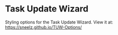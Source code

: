 # Task Update Wizard

Styling options for the Task Update Wizard. View it at: https://sneelz.github.io/TUW-Options/
